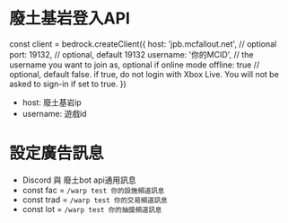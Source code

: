 # 廢土基岩登入API
const client = bedrock.createClient({
    host: 'jpb.mcfallout.net',   // optional
    port: 19132,         // optional, default 19132
    username: '你的MCID',   // the username you want to join as, optional if online mode
    offline: true       // optional, default false. if true, do not login with Xbox Live. You will not be asked to sign-in if set to true.
})

* host: 廢土基岩ip
* username: 遊戲id


# 設定廣告訊息
* Discord 與 廢土bot api通用訊息
* const fac = `/warp test 你的設施頻道訊息`
* const trad = `/warp test 你的交易頻道訊息`
* const lot = `/warp test 你的抽獎頻道訊息`
